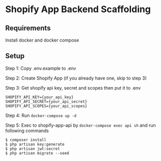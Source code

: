 # Shopify App Backend Scaffolding
## Requirements
Install docker and docker compose

## Setup
Step 1: Copy .env.example to .env

Step 2: Create Shopify App (if you already have one, skip to step 3)

Step 3: Get shopify api key, secret and scopes then put it to .env
```
SHOPIFY_API_KEY={your_api_key}
SHOPIFY_API_SECRET={your_api_secret}
SHOPIFY_API_SCOPES={your_api_scopes}
```

Step 4: Run `docker-compose up -d`

Step 5: Exec to shopify-app-api by `docker-compose exec api sh` and run following commands
```
$ composer install
$ php artisan key:generate
$ php artisan jwt:secret
$ php artisan migrate --seed
```
